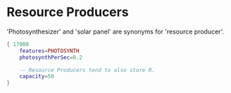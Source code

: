 # Resource Producers
'Photosynthesizer' and 'solar panel' are synonyms for 'resource producer'.

```lua
{ 17000
    features=PHOTOSYNTH
    photosynthPerSec=0.2

    -- Resource Producers tend to also store R.
    capacity=50
}
```